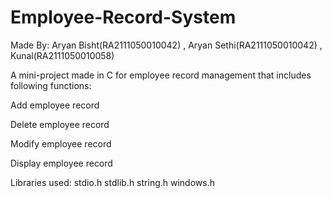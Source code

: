 # Employee-Record-System
Made By: Aryan Bisht(RA2111050010042) , Aryan Sethi(RA2111050010042) , Kunal(RA2111050010058)

A mini-project made in C for employee record management that includes following functions:

Add employee record

Delete employee record

Modify employee record

Display employee record

Libraries used:
stdio.h
stdlib.h
string.h
windows.h
